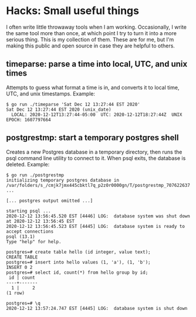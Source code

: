 # Hacks: Small useful things

I often write little throwaway tools when I am working. Occasionally, I write the same tool more than once, at which point I try to turn it into a more serious thing. This is my collection of them. These are for me, but I'm making this public and open source in case they are helpful to others.


## timeparse: parse a time into local, UTC, and unix times

Attempts to guess what format a time is in, and converts it to local time, UTC, and unix timestamps. Example:

```
$ go run ./timeparse 'Sat Dec 12 13:27:44 EST 2020'
Sat Dec 12 13:27:44 EST 2020 (unix_date)
  LOCAL: 2020-12-12T13:27:44-05:00  UTC: 2020-12-12T18:27:44Z  UNIX EPOCH: 1607797664
```

## postgrestmp: start a temporary postgres shell

Creates a new Postgres database in a temporary directory, then runs the psql command line utility to connect to it. When psql exits, the database is deleted. Example:

```
$ go run ./postgrestmp 
initializing temporary postgres database in /var/folders/s_/cmjk7jmx445cbktl7q_p2z0r0000gn/T/postgrestmp_707622637 ...

[... postgres output omitted ...]

starting psql ...
2020-12-12 13:56:45.520 EST [4446] LOG:  database system was shut down at 2020-12-12 13:56:45 EST
2020-12-12 13:56:45.523 EST [4445] LOG:  database system is ready to accept connections
psql (13.1)
Type "help" for help.

postgres=# create table hello (id integer, value text);
CREATE TABLE
postgres=# insert into hello values (1, 'a'), (1, 'b');
INSERT 0 2
postgres=# select id, count(*) from hello group by id;
 id | count 
----+-------
  1 |     2
(1 row)

postgres=# \q
2020-12-12 13:57:24.747 EST [4445] LOG:  database system is shut down
```
